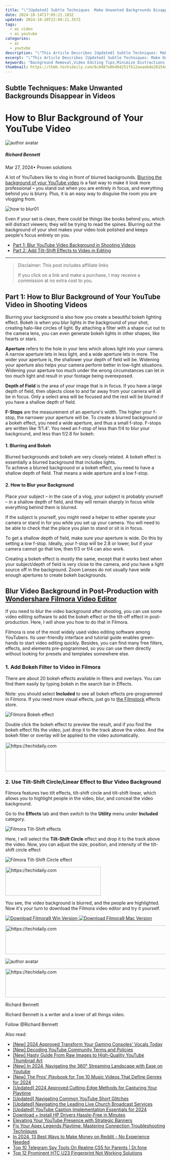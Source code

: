 ```yaml
---
title: "\"[Updated] Subtle Techniques  Make Unwanted Backgrounds Disappear in Videos for 2024\""
date: 2024-10-14T17:05:21.183Z
updated: 2024-10-20T22:09:21.357Z
tags:
  - ai video
  - ai youtube
categories:
  - ai
  - youtube
description: "\"This Article Describes [Updated] Subtle Techniques: Make Unwanted Backgrounds Disappear in Videos for 2024\""
excerpt: "\"This Article Describes [Updated] Subtle Techniques: Make Unwanted Backgrounds Disappear in Videos for 2024\""
keywords: "Background Removal,Video Editing Tips,Minimize Distractions,Hide Extraneous Footage,Unwanted BG Erase,Focus on Main Content,Clear Video Effects"
thumbnail: https://thmb.techidaily.com/6c8487e0b404251fb12aeaebde28154ddd618ecb4b5d51b0cd4522eee48c4e1f.jpg
---
```


## Subtle Techniques: Make Unwanted Backgrounds Disappear in Videos

# How to Blur Background of Your YouTube Video

![author avatar](https://images.wondershare.com/filmora/article-images/richard-bennett.jpg)

##### Richard Bennett

 Mar 27, 2024• Proven solutions

A lot of YouTubers like to vlog in front of blurred backgrounds. [Blurring the background of your YouTube video](https://tools.techidaily.com/wondershare/filmora/download/) is a fast way to make it look more professional – you stand out when you are entirely in focus, and everything behind you is blurry. Plus, it is an easy way to disguise the room you are vlogging from.

![how to blur01](https://images.wondershare.com/filmora/article-images/how-to-blur01.JPG)

Even if your set is clean, there could be things like books behind you, which will distract viewers; they will be trying to read the spines. Blurring out the background of your shot makes your video look polished and keeps people's focus entirely on you.

* [Part 1: Blur YouTube Video Background in Shooting Videos](#blur%5Fbackground%5Fin%5Fvideo%5Fshooting)
* [Part 2: Add Tilt-Shift Effects to Video in Editing](#blur%5Fbackground%5Fin%5Fvideo%5Fediting)

---

>  Disclaimer: This post includes affiliate links
>
>  If you click on a link and make a purchase, I may receive a commission at no extra cost to you.
>

## Part 1: How to Blur Background of Your YouTube Video in Shooting Videos

Blurring your background is also how you create a beautiful bokeh lighting effect. Bokeh is when you blur lights in the background of your shot, creating halo-like circles of light. By attaching a filter with a shape cut out to the camera lens, you can even generate bokeh lights in other shapes, like hearts or stars.

 **Aperture** refers to the hole in your lens which allows light into your camera. A narrow aperture lets in less light, and a wide aperture lets in more. The wider your aperture is, the shallower your depth of field will be. Widening your aperture also helps your camera perform better in low-light situations. Widening your aperture too much under the wrong circumstances can let in too much light and result in your footage being overexposed.

 **Depth of Field** is the area of your image that is in focus. If you have a large depth of field, then objects close to and far away from your camera will all be in focus. Only a select area will be focused and the rest will be blurred if you have a shallow depth of field.

 **F-Stops** are the measurement of an aperture's width. The higher your f-stop, the narrower your aperture will be. To create a blurred background or a bokeh effect, you need a wide aperture, and thus a small f-stop. F-stops are written like ‘f/1.4'. You need an f-stop of less than f/4 to blur your background, and less than f/2.8 for bokeh.

#### 1\. Blurring and Bokeh

Blurred backgrounds and bokeh are very closely related. A bokeh effect is essentially a blurred background that includes lights.  
To achieve a blurred background or a bokeh effect, you need to have a shallow depth of field. That means a wide aperture and a low f-stop.

#### 2\. How to Blur your Background

Place your subject – in the case of a vlog, your subject is probably yourself – in a shallow depth of field, and they will remain sharply in focus while everything behind them is blurred.

If the subject is yourself, you might need a helper to either operate your camera or stand in for you while you set up your camera. You will need to be able to check that the place you plan to stand or sit is in focus.

To get a shallow depth of field, make sure your aperture is wide. Do this by setting a low f-stop. Ideally, your f-stop will be 2.8 or lower, but if your camera cannot go that low, then f/3 or f/4 can also work.

Creating a bokeh effect is mostly the same, except that it works best when your subject/depth of field is very close to the camera, and you have a light source off in the background. Zoom Lenses do not usually have wide enough apertures to create bokeh backgrounds.

## Blur Video Background in Post-Production with [Wondershare Filmora Video Editor](https://tools.techidaily.com/wondershare/filmora/download/)

If you need to blur the video background after shooting, you can use some video editing software to add the bokeh effect or the tilt-off effect in post-production. Here, I will show you how to do that in Filmora.

Filmora is one of the most widely used video editing software among YouTubers. Its user-friendly interface and tutorial guide enables green-hands to start video editing quickly. Besides, you can find many free filters, effects, and elements pre-programmed, so you can use them directly without looking for presets and templates somewhere else.

### 1\. Add Bokeh Filter to Video in Filmora

There are about 20 bokeh effects available in filters and overlays. You can find them easily by typing bokeh in the search bar in Effects.

Note: you should select **Included** to see all bokeh effects pre-programmed in Filmora. If you need more visual effects, just go to [the Filmstock](https://tools.techidaily.com/wondershare/filmora/download/) effects store.

![ Filmora Bokeh effect ](https://images.wondershare.com/filmora/article-images/filmora9-bokeh-effect.jpg)

Double click the bokeh effect to preview the result, and if you find the bokeh effect fits the video, just drop it to the track above the video. And the bokeh filter or overlay will be applied to the video automatically.

<!-- affiliate ads begin -->
<a href="https://ephamedtechinc.pxf.io/c/5597632/2137229/26400" target="_top" id="2137229">
  <img src="//a.impactradius-go.com/display-ad/26400-2137229" border="0" alt="https://techidaily.com" width="728" height="90"/>
</a>
<img height="0" width="0" src="https://ephamedtechinc.pxf.io/i/5597632/2137229/26400" style="position:absolute;visibility:hidden;" border="0" />
<!-- affiliate ads end -->

### 2\. Use Tilt-Shift Circle/Linear Effect to Blur Video Background

Filmora features two tilt effects, tilt-shift circle and tilt-shift linear, which allows you to highlight people in the video, blur, and conceal the video background.

Go to the **Effects** tab and then switch to the **Utility** menu under **Included** category.

![ Filmora Tilt-Shift effects ](https://images.wondershare.com/filmora/article-images/tilt-shift-effects.jpg)

Here, I will select the **Tilt-Shift Circle** effect and drop it to the track above the video. Now, you can adjust the size, position, and intensity of the tilt-shift circle effect

![ Filmora Tilt-Shift Circle effect](https://images.wondershare.com/filmora/article-images/apply-tilt-shift-circle-effect.jpg)

<!-- affiliate ads begin -->
<a href="https://aligracehair.sjv.io/c/5597632/2012401/19272" target="_top" id="2012401">
  <img src="//a.impactradius-go.com/display-ad/19272-2012401" border="0" alt="https://techidaily.com" width="300" height="90"/>
</a>
<img height="0" width="0" src="https://aligracehair.sjv.io/i/5597632/2012401/19272" style="position:absolute;visibility:hidden;" border="0" />
<!-- affiliate ads end -->

You see, the video background is blurred, and the people are highlighted. Now it's your turn to download the Filmora video editor and try it yourself.

[![Download Filmora9 Win Version](https://images.wondershare.com/filmora/guide/download-btn-win.jpg) ](https://tools.techidaily.com/wondershare/filmora/download/) [![Download Filmora9 Mac Version](https://images.wondershare.com/filmora/guide/download-btn-mac.jpg) ](https://tools.techidaily.com/wondershare/filmora/download/)

<!-- affiliate ads begin -->
<a href="https://appsumo.8odi.net/c/5597632/2049378/7443" target="_top" id="2049378">
  <img src="//a.impactradius-go.com/display-ad/7443-2049378" border="0" alt="https://techidaily.com" width="728" height="90"/>
</a>
<img height="0" width="0" src="https://appsumo.8odi.net/i/5597632/2049378/7443" style="position:absolute;visibility:hidden;" border="0" />
<!-- affiliate ads end -->

![author avatar](https://images.wondershare.com/filmora/article-images/richard-bennett.jpg)

<!-- affiliate ads begin -->
<a href="https://appsumo.8odi.net/c/5597632/2123749/7443" target="_top" id="2123749">
  <img src="//a.impactradius-go.com/display-ad/7443-2123749" border="0" alt="https://techidaily.com" width="728" height="90"/>
</a>
<img height="0" width="0" src="https://appsumo.8odi.net/i/5597632/2123749/7443" style="position:absolute;visibility:hidden;" border="0" />
<!-- affiliate ads end -->

Richard Bennett

Richard Bennett is a writer and a lover of all things video.

Follow @Richard Bennett

<ins class="adsbygoogle"
     style="display:block"
     data-ad-format="autorelaxed"
     data-ad-client="ca-pub-7571918770474297"
     data-ad-slot="1223367746"></ins>

<ins class="adsbygoogle"
     style="display:block"
     data-ad-client="ca-pub-7571918770474297"
     data-ad-slot="8358498916"
     data-ad-format="auto"
     data-full-width-responsive="true"></ins>

<span class="atpl-alsoreadstyle">Also read:</span>
<div><ul>
<li><a href="https://fox-boxes.techidaily.com/new-2024-approved-transform-your-gaming-consoles-vocals-today/"><u>[New] 2024 Approved Transform Your Gaming Consoles' Vocals Today</u></a></li>
<li><a href="https://youtube-blog.techidaily.com/ecoding-youtube-community-terms-and-policies/"><u>[New] Decoding YouTube Community Terms and Policies</u></a></li>
<li><a href="https://youtube-blog.techidaily.com/asty-guide-from-raw-images-to-high-quality-youtube-thumbnail-art/"><u>[New] Hasty Guide From Raw Images to High-Quality YouTube Thumbnail Art</u></a></li>
<li><a href="https://youtube-blog.techidaily.com/n-2024-navigating-the-360-streaming-landscape-with-ease-on-youtube/"><u>[New] In 2024, Navigating the 360° Streaming Landscape with Ease on Youtube</u></a></li>
<li><a href="https://youtube-blog.techidaily.com/he-pros-playbook-for-top-10-music-videos-that-define-genres-for-2024/"><u>[New] The Pros' Playbook for Top 10 Music Videos That Define Genres for 2024</u></a></li>
<li><a href="https://screen-capture.techidaily.com/updated-2024-approved-cutting-edge-methods-for-capturing-your-playtime/"><u>[Updated] 2024 Approved Cutting-Edge Methods for Capturing Your Playtime</u></a></li>
<li><a href="https://youtube-blog.techidaily.com/ed-navigating-common-youtube-short-glitches/"><u>[Updated] Navigating Common YouTube Short Glitches</u></a></li>
<li><a href="https://extra-approaches.techidaily.com/updated-navigating-the-leading-live-church-broadcast-services/"><u>[Updated] Navigating the Leading Live Church Broadcast Services</u></a></li>
<li><a href="https://youtube-blog.techidaily.com/ed-youtube-caption-implementation-essentials-for-2024/"><u>[Updated] YouTube Caption Implementation Essentials for 2024</u></a></li>
<li><a href="https://driver-download.techidaily.com/1722968294136-download-plus-install-hp-drivers-hassle-free-in-minutes/"><u>Download + Install HP Drivers Hassle-Free in Minutes</u></a></li>
<li><a href="https://youtube-blog.techidaily.com/ting-your-youtube-presence-with-strategic-banners/"><u>Elevating Your YouTube Presence with Strategic Banners</u></a></li>
<li><a href="https://program-issues.techidaily.com/fix-your-apex-legends-playtime-mastering-connection-troubleshooting-techniques/"><u>Fix Your Apex Legends Playtime: Mastering Connection Troubleshooting Techniques</u></a></li>
<li><a href="https://article-helps.techidaily.com/in-2024-13-best-ways-to-make-money-on-reddit-no-experience-needed/"><u>In 2024, 13 Best Ways to Make Money on Reddit - No Experience Needed</u></a></li>
<li><a href="https://android-location-track.techidaily.com/top-10-telegram-spy-tools-on-realme-c55-for-parents-drfone-by-drfone-virtual-android/"><u>Top 10 Telegram Spy Tools On Realme C55 for Parents | Dr.fone</u></a></li>
<li><a href="https://android-unlock.techidaily.com/top-12-prominent-htc-u23-fingerprint-not-working-solutions-by-drfone-android/"><u>Top 12 Prominent HTC U23 Fingerprint Not Working Solutions</u></a></li>
</ul></div>

